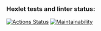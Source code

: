 ### Hexlet tests and linter status:
[![Actions Status](https://github.com/vovitolog/frontend-project-lvl1/workflows/hexlet-check/badge.svg)](https://github.com/vovitolog/frontend-project-lvl1/actions)
[![Maintainability](https://api.codeclimate.com/v1/badges/a99a88d28ad37a79dbf6/maintainability)](https://codeclimate.com/github/codeclimate/codeclimate/maintainability)